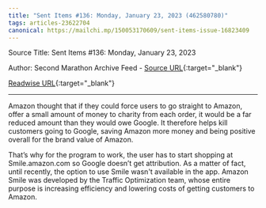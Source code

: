 ```yaml
---
title: "Sent Items #136: Monday, January 23, 2023 (462580780)"
tags: articles-23622704
canonical: https://mailchi.mp/150053170609/sent-items-issue-16823409
---
```


Source Title: Sent Items #136: Monday, January 23, 2023

Author: Second Marathon Archive Feed - [Source URL](https://mailchi.mp/150053170609/sent-items-issue-16823409){:target="_blank"}

[Readwise URL](https://readwise.io/open/462580780){:target="_blank"}

---

Amazon thought that if they could force users to go straight to Amazon, offer a small amount of money to charity from each order, it would be a far reduced amount than they would owe Google. It therefore helps kill customers going to Google, saving Amazon more money and being positive overall for the brand value of Amazon. 

That’s why for the program to work, the user has to start shopping at Smile.amazon.com so Google doesn’t get attribution. As a matter of fact, until recently, the option to use Smile wasn't available in the app. Amazon Smile was developed by the Traffic Optimization team, whose entire purpose is increasing efficiency and lowering costs of getting customers to Amazon.
